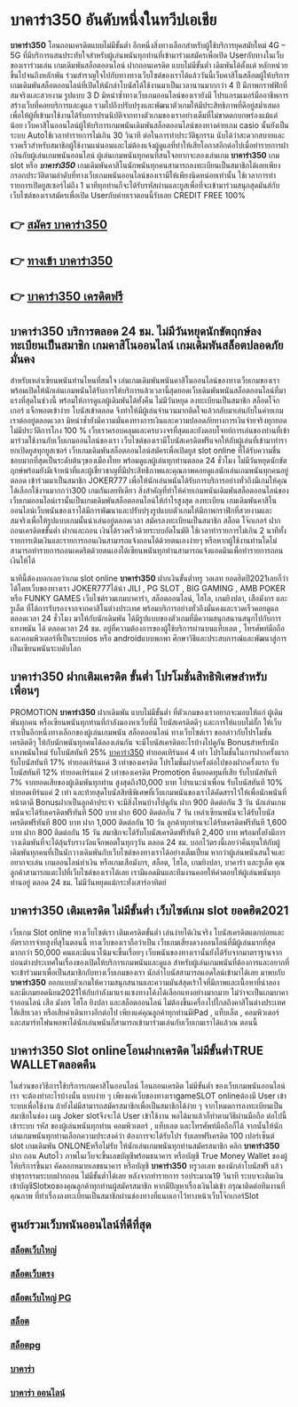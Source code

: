 # บาคาร่า350  อันดับหนึ่งในทวีปเอเชีย

**บาคาร่า350** โอนถอนเครดิตแบบไม่มีขั้นต่ำ  อีกหนึ่งสิ่งทางเลือกสำหรับผู้ใช้บริการยุคสมัยใหม่ 4G – 5G ที่มีบริการแสนประทับใจสำหรับผู้เล่นพนันทุกท่านที่เข้ามาร่วมสมัครเพื่อเปิด Userกับทางในเว็บของเราร่วมเล่น เกมเดิมพันสล็อตออนไลน์ ฝากถอนเครดิต แบบไม่มีขั้นต่ำ เดิมพันได้ตั้งแต่ หลักหน่วยขึ้นไปจนถึงหลักพัน ร่วมสำราญใจไปกับทางทางเว็บไซต์ของเราได้แล้ววันนี้เว็บคาสิโนสล็อตผู้ให้บริการเกมเดิมพันสล็อตออนไลน์ที่เปิดให้นักล่าโบนัสได้ใช้งานมาเป็นเวลานานมากกว่า 4 ปี มีภาพกราฟฟิกที่สมจริงและสวยงาม รูปแบบ 3 D
มิหนำซ้ำทางเว็บเกมออนไลน์ของเรายังมี โปรแกรมเมอร์มืออาชีพการสร้างเว็บที่คอยบริการและดูแล  รวมไปถึงปรับปรุงและพัฒนาตัวเกมให้มีประสิทธิภาพที่ดีอยู่สม่ำเสมอ เพื่อให้ผู้ที่เข้ามาใช้งานได้รับการปรนนิบัติจากทางตัวเกมของเราอย่างเต็มที่ไม่ขาดตกบกพร่องแม้แต่น้อย เว็บคาสิโนออนไลน์ผู้ให้บริการเกมพนันเดิมพันสล็อตออนไลน์ของทางค่ายเกม casio นั้นยังเป็นระบบ Autoใช้เวลาทำรายการไม่เกิน 30 วินาที ต่อในการทำประวัติธุกรรม นับได้ว่าสะดวกสบายและรวดเร็วสำหรับสมาชิกผู้ใช้งานแน่นอนและไม่ต้องแจ้งผู้ดูแลที่ทำให้เสียโอกาสอีกต่อไปเมื่อทำรายการฝากงินกับผู้เล่นเกมพนันออนไลน์
ผู้เล่นเกมพนันทุกคนที่สนใจอยากจะลองเล่นเกม **บาคาร่า350** เกม slot  หรือ ***บาคาร่า350*** เกมเดิมพันคาสิโนนักพนันทุกคนสามารถลงทะเบียนเป็นสมาชิกได้เลยเพียงกรอกประวัติตามลำดับที่ทางเว็บเกมพนันออนไลน์ของเรามีให้เพียงนิดหน่อยเท่านั้น ใช้เวลาการทำรายการเปิดยูสเซอร์ไม่ถึง 1 นาทีทุกท่านก็จะได้รับรหัสผ่านและยูสเพื่อที่จะเข้ามาร่วมสนุกสุดมันส์กับเว็บไซต์ของเราสมัครเพื่อเปิด Userกับค่ายเราตอนนี้รับเลย CREDIT FREE 100%

## 👉 [สมัคร บาคาร่า350](https://archa888.com/)
## 👉 [ทางเข้า บาคาร่า350](https://archa888.com/)
## 👉 [บาคาร่า350 เครดิตฟรี](https://archa888.com/)

## บาคาร่า350 บริการตลอด  24 ชม. ไม่มีวันหยุดนักขัตฤกษ์ลงทะเบียนเป็นสมาชิก เกมคาสิโนออนไลน์ เกมเดิมพันสล็อตปลอดภัยมั่นคง

สำหรับเหล่าเซียนพนันท่านไหนที่สนใจ เล่นเกมเดิมพันพนันคาสิโนออนไลน์ของทางเว็บเกมของเราพร้อมเปิดให้นักเล่นเกมพนันได้รับการให้บริการแล้วเวลานี้สุดยอดเว็บเดิมพันพนันสล็อตออนไลน์ที่มาแรงที่สุดในช่วงนี้ พร้อมให้การดูแลผู้เดิมพันได้ทั้งคืน ไม่มีวันหยุด ลงทะเบียนเป็นสมาชิก สล็อตโจ๊กเกอร์ แจ็กพอตเข้าง่าย โบนัสเข้าตลอด จึงทำให้มีผู้เล่นจำนวนมากติดใจแล้วกลับมาเล่นกับในค่ายเกมเราต่ออยู่ตลอดเวลา มิหนำซ้ำยังมีความมั่นคงทางการเงินและความปลอดภัยทางการเงินจ่ายจริงทุกยอดไม่มีประวัติการโกง 100 % เว็บเราครอบคลุมและครบวงจรที่สุดและยังตอบโจทย์การเล่นของท่านที่เข้ามาร่วมใช้งานกับเว็บเกมออนไลน์ของเรา
เว็บไซต์ของเรามีโบนัสเครดิตฟรีแจกให้กับผู้เล่นที่เข้ามาทำรายกเปิดยูสทุกยูสเซอร์ เว็บเกมเดิมพันสล็อตออนไลน์สมัครเพื่อเปิดยูส slot online ที่ได้รับความชื่นชอบมากที่สุดเป็นระดับต้นๆของเมืองไทย พร้อมดูแลผู้เล่นทุกท่านตลอด 24 ชั่วโมง ไม่มีวันหยุดนักขัตฤกษ์พร้อมยังมีเจ้าหน้าที่และผู้เชี่ยวชาญที่มีประสิทธิภาพและคุณภาพคอยดูแลนักเล่นเกมพนันทุกคนอยู่ตลอด เข้าร่วมมาเป็นสมาชิก JOKER777 เพื่อให้นักเล่นพนันได้รับการบริการอย่างทั่วถึงมีเกมให้คุณได้เลือกใช้งานมากกว่า300 เกมกันเลยทีเดียว
สิ่งสำคัญที่ทำให้ค่ายเกมพนันเดิมพันสล็อตออนไลน์ของเว็บเกมออนไลน์เรานั้นเป็นเกมเดิมพันสล็อตออนไลน์ให้กำไรสูงสุด ลงทะเบียน  เกมเดิมพันคาสิโนออนไลน์เว็บพนันของเราได้มีการพัฒนาและปรับปรุงรูปแบบตัวเกมให้มีภาพกราฟิกที่สวยงามและสมจริงเพื่อให้รูปแบบเกมนั้นน่าเล่นอยู่ตลอดเวลา สมัครลงทะเบียนเป็นสมาชิก สล็อต โจ๊กเกอร์ ฝากถอนเครดิตขขั้นต่ำ ฝากและถอน เงินได้รวดเร็วด้วยระบบอัตโนมัติ ใช้เวลาทำรายการไม่เกิน 2 นาทีทั้งรายการเติมเงินและรายการถอนเงินสามารถแจ้งถอนได้ด้วยตนเองง่ายๆ หรือหากผู้ใช้งานท่านใดไม่สามารถทำรายการถอนเคดริตด้วยตนเองได้เซียนพนันทุกท่านสามารถแจ้งแอดมินเพื่อทำรายการถอนเงินให้ได้

นาทีนี้ต้องบอกเลยว่าเกม slot online **บาคาร่า350** ฝากเงินขั้นต่ำทรู วอเลท ยอดฮิตปี2021เลยก็ว่าได้โดยเว็บของทางเรา JOKER777ได้นำ  JILI , PG SLOT , BIG GAMING , AMB POKER หรือ FUNKY GAMES เว็บไซต์รวมเกมบาคาร่า, สล็อตออนไลน์, ไฮโล, เกมยิงปลา, เสือมังกร และรูเล็ต ที่ได้การรับรองจากจากคาสิโนต่างประเทศ พร้อมบริการอย่างทั่วถึงมั่นคงและรวดเร็วคอยดูแล ตลอดเวลา 24 ชั่วโมง มาให้กับนักเดิมพัน ได้มีรูปแบบของตัวเกมที่มีความสนุกสนานสนุกไปกับการแทงพนัน ได้ ตลอดเวลา 24 ชม. อยู่ที่ความต้องการของผู้ใช้บริการผ่านบนแท็บเลต , โทรศัพท์มือถือ และคอมพิวเตอร์ที่เป็นระบบios หรือ androidแบบพกพา ศึกษาวิธีและประสบการณ์และพัฒนาสู่การเป็นเซียนพนันระบดับโลก

## บาคาร่า350 ฝากเติมเครดิต ขั้นต่ำ โปรโมชั่นสิทธิพิเศษสำหรับเพื่อนๆ

 PROMOTION  **บาคาร่า350** ฝากเดิมพัน แบบไม่มีขั้นต่ำ ที่ตัวเกมของเราอยากจะมอบให้แก่  ผู้เดิมพันทุกคน หรือเซียนพนันทุกท่านที่กำลังมองหาเว็บที่มี โบนัสเครดิตดีๆ และการให้แบบไม่กั๊ก ให้เว็บเราเป็นอีกหนึ่งทางเลือกของผู้เล่นเกมพนัน สล็อตออนไลน์ ทางเว็บไซต์เรา ขอกล่าวกับโปรโมชั่นเครดิตดีๆ ให้กับนักพนันทุกคนได้ลองเล่นกัน จะมีโบนัสเครดิตอะไรบ้างไปดูกัน
Bonusสำหรับนักแทงพนันใหม่ รับโบนัสทันที 25% [บาคาร่า350](https://archa888.com/) ทำยอดเทิร์นแค่ 4 เท่า
โปรโมชั่นในการฝากครั้งแรก รับโบนัสทันที 17% ทำยอดเทิร์นแค่ 3 เท่าของเครดิต
โปรโมชั่นฝากครั้งต่อไปของฝากครั้งแรก รับโบนัสทันที 12% ทำยอดเทิร์นแค่ 2 เท่าของเครดิต
 Promotion คืนยอดทุนที่เสีย รับโบนัสทันที 7% จากยอดเสียของผู้เดิมพันทุกท่าน สูงสุดถึง10,000 บาท
โปรแนะนำเพื่อน รับโบนัสทันที 10% ทำยอดเทิร์นแค่ 2 เท่า
และท้ายสุดโบนัสสิทธิพิเศษที่เว็บเกมพนันของเราได้คัดสรรไว้ให้เพื่อนักพนันที่หน้าตาดี Bonusฝากเป็นลูกค้าประจำ จะมีสิ่งไหนบ้างไปดูกัน
ฝาก 900 ติดต่อกัน 3 วัน นักเล่นเกมพนันจะได้รับเครดิตฟรีทันที 500 บาท
ฝาก 600 ติดต่อกัน 7 วัน เหล่าเซียนพนันจะได้รับโบนัสเครดิตฟรีทันที 800 บาท
ฝาก 1,000 ติดต่อกัน 10 วัน ลูกค้าทุกท่านจะได้รับเครดิตฟรีทันที 1,600 บาท
ฝาก 800 ติดต่อกัน 15 วัน สมาชิกจะได้รับโบนัสเครดิตฟรีทันที 2,400 บาท
พร้อมทั้งยังมีการวางเดิมพันที่จะได้ลุ้นรับรางวัลแจ็กพอตในทุกๆวัน ตลอด 24 ชม. บอกไว้ตรงนี้เลยว่าคืนทุนให้กับผู้เดิมพันทุกคนที่เป็นนักวางเดิมพันกับเว็บไซต์ของทางเราได้อย่างเต็มเปี่ยม หากว่าผู้เล่นพนันสนใจและอยากจะเล่น เกมออนไลน์ทำเงิน หรือเกมเสือมังกร, สล็อต, ไฮโล, เกมยิงปลา, บาคาร่า และรูเล็ต คุณลูกค้าสามารถแตะไปที่เว็บไซต์ของเราได้เลย เรามีแอดมินและทีมงานคอยให้คำตอบให้ผู้เล่นพนันทุกท่านอยู่ ตลอด 24 ชม. ไม่มีวันหยุดแม้กระทั่งเสาร์อาทิตย์

## บาคาร่า350 เติมเครดิต ไม่มีขั้นต่ำ  เว็บไซต์เกม slot ยอดฮิต2021

เว็บเกม Slot online ทางเว็บไซต์เรา เติมเครดิตขั้นต่ำ เล่นง่ายได้เงินจริง โบนัสเครดิตแตกบ่อยและอัตราการจ่ายสูงที่สุในตอนนี้ ทางเว็บของเราถือว่าเป็น เว็บเกมเสี่ยงดวงออนไลน์ที่มีผู้เล่นมากที่สุดมากกว่า 50,000 คนและมีแนวโน้มจะขึ้นเรื่อยๆ เว็บพนันของทางเรานั้นยังได้รับจากมาตราฐานจากบ่อนต่างประเทศในเรื่องของเปิดให้บริการเกมพนันและดูแล สำหรับผู้เล่นเกมพนันที่ต้องการและอยากที่จะเข้าร่วมมาเพื่อเป็นสมาชิกกับทางเว็บเกมของเรา นักล่าโบนัสสามารถแอดไลน์เข้ามาได้เลย
	มาพบกับ **บาคาร่า350** ออกแบบตัวเกมให้ความสนุกสนานและความมันส์สุดเร้าใจที่มีภาพและเนื้อหาที่น่าลอง และมีเกมยอดนิยม2021ให้กับกำลังมาแรงแซงทางโค้งได้เลือกแทงอย่างมากมาย  ไม่ว่าจะเป็นเกมบาคาร่าออนไลน์ เสือ มังกร ไฮโล ยิงปลา และสล็อตออนไลน์ ไม่ต้องขึ้นเครื่องไปไกลถึงคาสิโนต่างประเทศให้เสียเวลา หรือเสียค่าเดินทางอีกต่อไป เพียงแค่คุณลูกค้าทุกท่านมีiPad , แท็บเล็ต , คอมพิวเตอร์ และสมาร์ทโฟนพกพาได้นักเล่นพนันก็สามารถเข้ามาร่วมเล่นกับเว็บเกมเราได้แล้วณ ตอนนี้

## บาคาร่า350 Slot onlineโอนฝากเครดิต ไม่มีขั้นต่ำTRUE WALLETตลอดคืน

ในส่วนของวิธีการใช้บริการเกมคาสิโนออนไลน์ โอนถอนเครดิต ไม่มีขั้นต่ำ ของเว็บเกมพนันออนไลน์เรา จะต้องทำอะไรบ้างนั้น แบบง่าย ๆ เพียงแค่เว็บของทางเราgameSLOT onlineต้องมี User เข้าระบบเพื่อใช้งาน ถ้ายังไม่มีสามารถสมัครสมาชิกเพื่อเป็นสมาชิกได้ง่าย ๆ จากโหมดการลงทะเบียนเป็นสมาชิกในช่อง เมนู Joker slotจึงจะได้ User เข้าใช้งาน พอได้มาแล้วก็ทำตามวิธีผ่านมือถือ ต่อไปนี้
เข้าระบบ รหัส  ของผู้เล่นพนันทุกท่าน คอมพิวเตอร์ , แท็บเลต และโทรศัพท์มือถือก็ได้
จากนั้นให้นักเล่นเกมพนันทุกท่านเลือกความประสงค์ว่า ต้องการจะได้รับโปร รับเลยฟรีเครดิต 100 เปอร์เซ็นต์  slot เกมเดิมพัน ONLONEหรือไม่รับ
ให้นักเล่นเกมพนันทุกท่านสมัครสมาชิก คลิก **บาคาร่า350** ฝาก ถอน Autoไว ภาพในเว็บจะขึ้นเลขบัญชีพร้อมธนาคาร หรือบัญชี True Money Wallet ของผู้ให้บริการขึ้นมา
คัดลอกหมายเลขธนาคาร หรือบัญชี **บาคาร่า350** ทรูวอเลท ของนักล่าโบนัสฟรี แล้วทำธุรกรรมระบบฝากถอน ไม่มีขั้นต่ำได้เลย
หลังจากทำรายการ รอประมาณ19 วินาที ระบบจะเติมเงินเข้าบัญชีSlotxoของคุณลูกค้าทุกท่านผู้สมัครสมาชิก
หากมีปัญหาเรื่องเงินไม่เข้า กรุณาติดต่อทีมงานที่คุณภาพ ที่ทำเรื่องลงทะเบียนเป็นสมาชิกผ่านช่องทางที่แนบเอาไว้ทางหน้าเว็บโจ๊กเกอร์Slot

## ศูนย์รวมเว็บพนันออนไลน์ที่ดีที่สุด

### [สล็อตเว็บใหญ่](https://archa888.com/)
### [สล็อตเว็บตรง](https://slot168boy.com/)
### [สล็อตเว็บใหญ่ PG](https://archa888.com/)
### [สล็อต](https://atom.io/themes/%E0%B8%AA%E0%B8%A5%E0%B9%87%E0%B8%AD%E0%B8%95%E3%80%90%E0%B9%80%E0%B8%A7%E0%B9%87%E0%B8%9A%20%E0%B8%AA%E0%B8%A5%E0%B9%87%E0%B8%AD%E0%B8%95%20%E0%B8%AD%E0%B8%AD%E0%B8%99%E0%B9%84%E0%B8%A5%E0%B8%99%E0%B9%8C%20%E0%B8%AD%E0%B8%B1%E0%B8%99%E0%B8%94%E0%B8%B1%E0%B8%9A%201%E3%80%91)
### [สล็อตpg](https://atom.io/themes/%E0%B8%AA%E0%B8%A5%E0%B9%87%E0%B8%AD%E0%B8%95pg%E3%80%90pg%20slot%201%20%E0%B8%9A%E0%B8%B2%E0%B8%97%E3%80%91)
### [บาคาร่า](https://atom.io/themes/%E0%B8%9A%E0%B8%B2%E0%B8%84%E0%B8%B2%E0%B8%A3%E0%B9%88%E0%B8%B2%E3%80%90%E0%B8%82%E0%B8%B1%E0%B9%89%E0%B8%99%E0%B8%95%E0%B9%88%E0%B8%B3%201%20%E0%B8%9A%E0%B8%B2%E0%B8%97%E3%80%91)
### [บาคาร่า ออนไลน์](https://atom.io/themes/%E0%B8%9A%E0%B8%B2%E0%B8%84%E0%B8%B2%E0%B8%A3%E0%B9%88%E0%B8%B2%20%E0%B8%AD%E0%B8%AD%E0%B8%99%E0%B9%84%E0%B8%A5%E0%B8%99%E0%B9%8C%E3%80%90%E0%B9%80%E0%B8%A7%E0%B9%87%E0%B8%9A%20%E0%B8%AA%E0%B8%A5%E0%B9%87%E0%B8%AD%E0%B8%95%20%E0%B8%AD%E0%B8%AD%E0%B8%99%E0%B9%84%E0%B8%A5%E0%B8%99%E0%B9%8C%20%E0%B8%AD%E0%B8%B1%E0%B8%99%E0%B8%94%E0%B8%B1%E0%B8%9A%201%E3%80%91)
